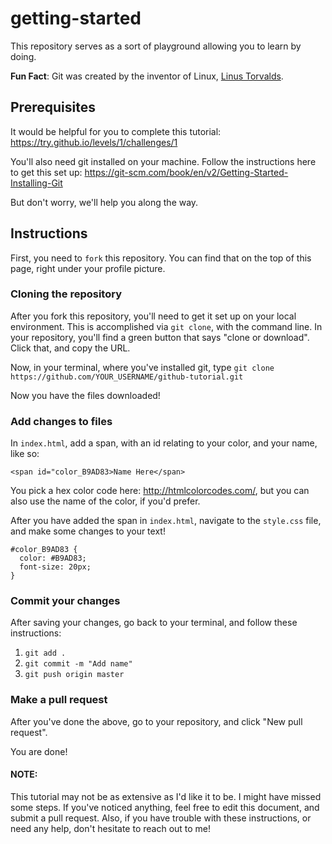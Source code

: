 # getting-started

This repository serves as a sort of playground allowing you to learn by doing.

**Fun Fact**: Git was created by the inventor of Linux, <a href="https://en.wikipedia.org/wiki/Linus_Torvalds">Linus Torvalds</a>.

## Prerequisites

It would be helpful for you to complete this tutorial:
https://try.github.io/levels/1/challenges/1

You'll also need git installed on your machine. Follow the instructions here to get this set up: https://git-scm.com/book/en/v2/Getting-Started-Installing-Git

But don't worry, we'll help you along the way.

## Instructions

First, you need to `fork` this repository. You can find that on the top of this page, right under your profile picture.

### Cloning the repository

After you fork this repository, you'll need to get it set up on your local environment. This is accomplished via `git clone`, with the command line. In your repository, you'll find a green button that says "clone or download". Click that, and copy the URL.

Now, in your terminal, where you've installed git, type `git clone https://github.com/YOUR_USERNAME/github-tutorial.git`

Now you have the files downloaded!

### Add changes to files

In `index.html`, add a span, with an id relating to your color, and your name, like so:

```
<span id="color_B9AD83>Name Here</span>
```

You pick a hex color code here: http://htmlcolorcodes.com/, but you can also use the name of the color, if you'd prefer.

After you have added the span in `index.html`, navigate to the `style.css` file, and make some changes to your text!

```
#color_B9AD83 {
  color: #B9AD83;
  font-size: 20px;
}
```

### Commit your changes

After saving your changes, go back to your terminal, and follow these instructions:

1.  `git add .`
2.  `git commit -m "Add name"`
3.  `git push origin master`

### Make a pull request

After you've done the above, go to your repository, and click "New pull request".

You are done!

#### NOTE:

This tutorial may not be as extensive as I'd like it to be. I might have missed some steps. If you've noticed anything, feel free to edit this document, and submit a pull request. Also, if you have trouble with these instructions, or need any help, don't hesitate to reach out to me!
